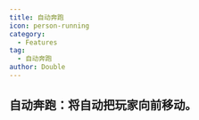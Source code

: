 ```yaml
---
title: 自动奔跑
icon: person-running
category:
  - Features
tag:
  - 自动奔跑
author: Double
---
```


## 自动奔跑：将自动把玩家向前移动。
